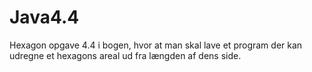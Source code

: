 # Java4.4
Hexagon
opgave 4.4 i bogen, hvor at man skal lave et program der kan udregne et hexagons areal ud fra længden af dens side. 
